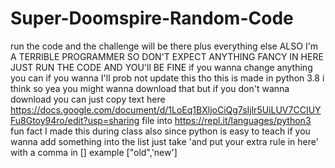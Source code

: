 # Super-Doomspire-Random-Code
run the code and the challenge will be there plus everything else
ALSO I'm A TERRIBLE PROGRAMMER SO DON'T EXPECT ANYTHING FANCY IN HERE JUST RUN THE CODE AND YOU'll BE FINE
if you wanna change anything you can if you wanna I'll prob not update this tho
this is made in python 3.8 i think so yea you might wanna download that
but if you don't wanna download you can just copy text here https://docs.google.com/document/d/1LoEq1BXljoCiQg7sIjlr5UiLUV7CCIUYFu8Gtoy94ro/edit?usp=sharing file into https://repl.it/languages/python3 fun fact I made this during class
also since python is easy to teach if you wanna add something into the list just take 'and put your extra rule in here' with a comma in []
example ["old",'new']
